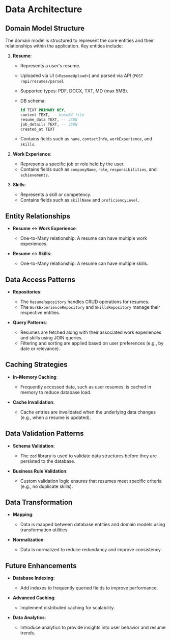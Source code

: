 # Data Architecture

## Domain Model Structure

The domain model is structured to represent the core entities and their relationships within the application. Key entities include:

1. **Resume**:
   - Represents a user's resume.
   - Uploaded via UI (`<ResumeUpload>`) and parsed via API (`POST /api/resumes/parse`).
   - Supported types: PDF, DOCX, TXT, MD (max 5MB).
   - DB schema:

     ```sql
     id TEXT PRIMARY KEY,
     content TEXT, -- base64 file
     resume_data TEXT, -- JSON
     job_details TEXT, -- JSON
     created_at TEXT
     ```

   - Contains fields such as `name`, `contactInfo`, `workExperience`, and `skills`.

2. **Work Experience**:
   - Represents a specific job or role held by the user.
   - Contains fields such as `companyName`, `role`, `responsibilities`, and `achievements`.

3. **Skills**:
   - Represents a skill or competency.
   - Contains fields such as `skillName` and `proficiencyLevel`.

## Entity Relationships

- **Resume ↔ Work Experience**:
  - One-to-Many relationship: A resume can have multiple work experiences.

- **Resume ↔ Skills**:
  - One-to-Many relationship: A resume can have multiple skills.

## Data Access Patterns

- **Repositories**:
  - The `ResumeRepository` handles CRUD operations for resumes.
  - The `WorkExperienceRepository` and `SkillsRepository` manage their respective entities.

- **Query Patterns**:
  - Resumes are fetched along with their associated work experiences and skills using JOIN queries.
  - Filtering and sorting are applied based on user preferences (e.g., by date or relevance).

## Caching Strategies

- **In-Memory Caching**:
  - Frequently accessed data, such as user resumes, is cached in memory to reduce database load.

- **Cache Invalidation**:
  - Cache entries are invalidated when the underlying data changes (e.g., when a resume is updated).

## Data Validation Patterns

- **Schema Validation**:
  - The `zod` library is used to validate data structures before they are persisted to the database.

- **Business Rule Validation**:
  - Custom validation logic ensures that resumes meet specific criteria (e.g., no duplicate skills).

## Data Transformation

- **Mapping**:
  - Data is mapped between database entities and domain models using transformation utilities.

- **Normalization**:
  - Data is normalized to reduce redundancy and improve consistency.

## Future Enhancements

- **Database Indexing**:
  - Add indexes to frequently queried fields to improve performance.

- **Advanced Caching**:
  - Implement distributed caching for scalability.

- **Data Analytics**:
  - Introduce analytics to provide insights into user behavior and resume trends.
